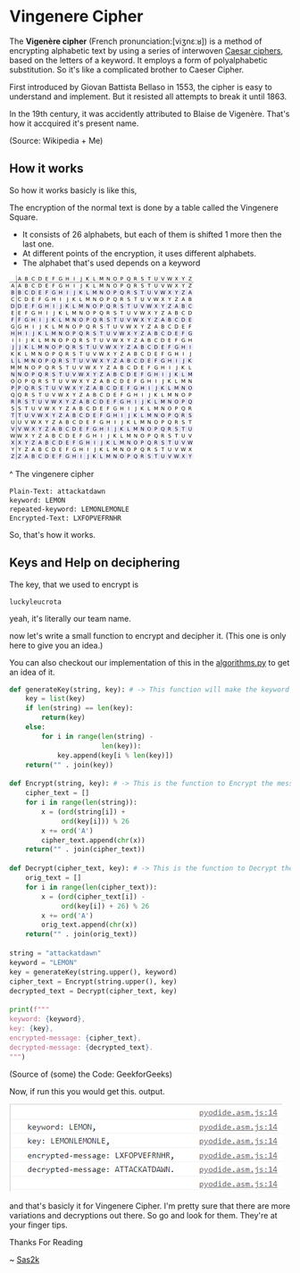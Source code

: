 # Vingenere Cipher

The **Vigenère cipher** (French pronunciation: ​[viʒnɛːʁ]) is a method of encrypting alphabetic text by using a series of interwoven [Caesar ciphers](../caeser-cipher), based on the letters of a keyword. It employs a form of polyalphabetic substitution. So it's like a complicated brother to Caeser Cipher.

First introduced by Giovan Battista Bellaso in 1553, the cipher is easy to understand and implement.
But it resisted all attempts to break it until 1863.

In the 19th century, it was accidently attributed to Blaise de Vigenère. That's how it accquired it's present name.

(Source: Wikipedia + Me)

## How it works

So how it works basicly is like this,

The encryption of the normal text is done by a table called the Vingenere Square.

- It consists of 26 alphabets, but each of them is shifted 1 more then the last one.
- At different points of the encryption, it uses different alphabets.
- The alphabet that's used depends on a keyword

![Vingenere-Cipher](../images/Vigenere-square.png)

^ The vingenere cipher

```
Plain-Text: attackatdawn
keyword: LEMON
repeated-keyword: LEMONLEMONLE
Encrypted-Text: LXFOPVEFRNHR
```

So, that's how it works.

## Keys and Help on deciphering

The key, that we used to encrypt is

    luckyleucrota

yeah, it's literally our team name.

now let's write a small function to encrypt and decipher it. (This one is only here to give you an idea.)

You can also checkout our implementation of this in the [algorithms.py](https://github.com/lucky-leucrota/cj9-lucky-leucrota/blob/Main/src/routes/algorithms.py) to get an idea of it.

```python
def generateKey(string, key): # -> This function will make the keyword fit the message
    key = list(key)
    if len(string) == len(key):
        return(key)
    else:
        for i in range(len(string) -
                       len(key)):
            key.append(key[i % len(key)])
    return("" . join(key))
     
def Encrypt(string, key): # -> This is the function to Encrypt the message
    cipher_text = []
    for i in range(len(string)):
        x = (ord(string[i]) +
             ord(key[i])) % 26
        x += ord('A')
        cipher_text.append(chr(x))
    return("" . join(cipher_text))
     
def Decrypt(cipher_text, key): # -> This is the function to Decrypt the message
    orig_text = []
    for i in range(len(cipher_text)):
        x = (ord(cipher_text[i]) -
             ord(key[i]) + 26) % 26
        x += ord('A')
        orig_text.append(chr(x))
    return("" . join(orig_text))

string = "attackatdawn"
keyword = "LEMON"
key = generateKey(string.upper(), keyword)
cipher_text = Encrypt(string.upper(), key)
decrypted_text = Decrypt(cipher_text, key)

print(f"""
keyword: {keyword},
key: {key},
encrypted-message: {cipher_text},
decrypted-message: {decrypted_text}.
""")
```

(Source of (some) the Code: GeekforGeeks)

Now, if run this you would get this. output.

![Vingenere-Cipher-Output](../images/Vingenere-Cipher-Output.png)

and that's basicly it for Vingenere Cipher. I'm pretty sure that there are more variations and decryptions out there.
So go and look for them. They're at your finger tips.

Thanks For Reading

~ [Sas2k](https://github.com/Sas2k)
